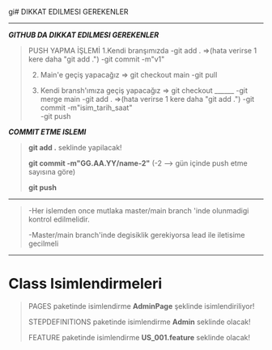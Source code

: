 gi# DIKKAT EDILMESI GEREKENLER

***

***GITHUB DA DIKKAT EDILMESI GEREKENLER***
> PUSH YAPMA İŞLEMİ
> 1.Kendi branşımızda
> 	-git add .           =>(hata verirse 1 kere daha "git add .")
> 	-git commit -m"v1"
> 
> 2. Main'e geçiş yapacağız => git checkout main
> 	-git pull
> 
> 3. Kendi bransh'ımıza geçiş yapacağız => git checkout ______ 
> 	-git merge main
> 	-git add .           =>(hata verirse 1 kere daha "git add .")
> 	-git commit -m"isim_tarih_saat"  
> 	-git push
	

***COMMIT ETME ISLEMI***
> **git add .** seklinde yapilacak!
>
> **git commit -m"GG.AA.YY/name-2"** (-2 --> gün içinde push etme sayısına göre)
>
> **git push**

***
> -Her islemden once mutlaka master/main branch 'inde olunmadigi kontrol edilmelidir.
>
> -Master/main branch'inde degisiklik gerekiyorsa lead ile iletisime gecilmeli
***

# Class Isimlendirmeleri
>  PAGES paketinde isimlendirme **AdminPage** şeklinde isimlendiriliyor!
>
>  STEPDEFINITIONS paketinde isimlendirme **Admin** seklinde olacak!
>
>  FEATURE paketinde isimlendirme **US_001.feature** seklinde olacak!
